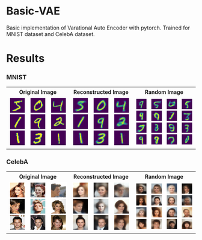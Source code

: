# Basic-VAE
Basic implementation of Varational Auto Encoder with pytorch.
Trained for MNIST dataset and CelebA dataset.

# Results

### MNIST
<table style="width: 100%; table-layout: fixed; border-collapse: collapse;">
  <tr>
    <th style="width: 33.33%; text-align: center;">Original Image</th>
    <th style="width: 33.33%; text-align: center;">Reconstructed Image</th>
    <th style="width: 33.34%; text-align: center;">Random Image</th>
  </tr>
  <tr>
    <td style="text-align: center;">
      <img src="./assets/mnist_original.png" alt="MNIST Original" style="width: 100%; height: auto;">
    </td>
    <td style="text-align: center;">
      <img src="./assets/mnist_reconstruct.png" alt="MNIST Reconstructed" style="width: 100%; height: auto;">
    </td>
    <td style="text-align: center;">
      <img src="./assets/mnist_random.png" alt="MNIST Random" style="width: 100%; height: auto;">
    </td>
  </tr>
</table>

### CelebA
<table style="width: 100%; table-layout: fixed; border-collapse: collapse;">
  <tr>
    <th style="width: 33.33%; text-align: center;">Original Image</th>
    <th style="width: 33.33%; text-align: center;">Reconstructed Image</th>
    <th style="width: 33.34%; text-align: center;">Random Image</th>
  </tr>
  <tr>
    <td style="text-align: center;">
      <img src="./assets/celeba_original.png" alt="CelebA Original" style="width: 100%; height: auto;">
    </td>
    <td style="text-align: center;">
      <img src="./assets/celeba_reconstruct.png" alt="CelebA Reconstructed" style="width: 100%; height: auto;">
    </td>
    <td style="text-align: center;">
      <img src="./assets/celeba_random.png" alt="CelebA Random" style="width: 100%; height: auto;">
    </td>
  </tr>
</table>

